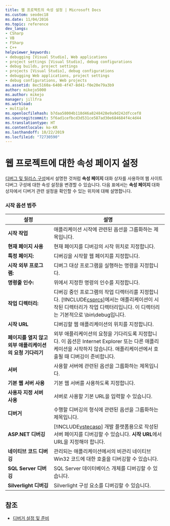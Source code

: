 ```yaml
---
title: 웹 프로젝트의 속성 설정 | Microsoft Docs
ms.custom: seodec18
ms.date: 11/04/2016
ms.topic: reference
dev_langs:
- CSharp
- VB
- FSharp
- C++
helpviewer_keywords:
- debugging [Visual Studio], Web applications
- project settings [Visual Studio], debug configurations
- debug builds, project settings
- projects [Visual Studio], debug configurations
- debugging Web applications, project settings
- debug configurations, Web projects
ms.assetid: 8ec5160a-6408-4f47-8d41-f0e20e79a3b9
author: mikejo5000
ms.author: mikejo
manager: jillfra
ms.workload:
- multiple
ms.openlocfilehash: b7daa58004b118d46a8248428e9a9d242dfccef8
ms.sourcegitcommit: 5f6ad1cefbcd3d531ce587ad30e684684f4c4d44
ms.translationtype: HT
ms.contentlocale: ko-KR
ms.lasthandoff: 10/22/2019
ms.locfileid: "72730590"
---
```

# <a name="property-pages-settings-for-web-projects"></a>웹 프로젝트에 대한 속성 페이지 설정
[디버그 및 릴리스 구성](../debugger/how-to-set-debug-and-release-configurations.md)에서 설명한 것처럼 **속성 페이지** 대화 상자를 사용하여 웹 사이트 디버그 구성에 대한 속성 설정을 변경할 수 있습니다. 다음 표에서는 **속성 페이지** 대화 상자에서 디버거 관련 설정을 확인할 수 있는 위치에 대해 설명합니다.

### <a name="start-options-category"></a>시작 옵션 범주

| **설정** | **설명** |
| - | - |
| **시작 작업** | 애플리케이션 시작에 관련된 옵션을 그룹화하는 제목입니다. |
| **현재 페이지 사용** | 현재 페이지를 디버깅의 시작 위치로 지정합니다. |
| **특정 페이지:** | 디버깅을 시작할 웹 페이지를 지정합니다. |
| **시작 외부 프로그램:** | 디버그 대상 프로그램을 실행하는 명령을 지정합니다. |
| **명령줄 인수:** | 위에서 지정한 명령의 인수를 지정합니다. |
| **작업 디렉터리:** | 디버깅 중인 프로그램의 작업 디렉터리를 지정합니다. [!INCLUDE[csprcs](../data-tools/includes/csprcs_md.md)]에서는 애플리케이션이 시작된 디렉터리가 작업 디렉터리입니다. 이 디렉터리는 기본적으로 \bin\debug입니다. |
| **시작 URL** | 디버깅할 웹 애플리케이션의 위치를 지정합니다. |
| **페이지를 열지 않고 외부 애플리케이션의 요청 기다리기** | 외부 애플리케이션의 요청을 기다리도록 지정합니다. 이 옵션은 Internet Explorer 또는 다른 애플리케이션을 시작하지 않습니다. 애플리케이션에서 호출될 때 디버깅이 준비합니다. |
| **서버** | 사용할 서버에 관련된 옵션을 그룹화하는 제목입니다. |
| **기본 웹 서버 사용** | 기본 웹 서버를 사용하도록 지정합니다. |
| **사용자 지정 서버 사용** | 서버로 사용할 기본 URL을 입력할 수 있습니다. |
| **디버거** | 수행할 디버깅의 형식에 관련된 옵션을 그룹화하는 제목입니다. |
| **ASP.NET 디버깅** | [!INCLUDE[vstecasp](../code-quality/includes/vstecasp_md.md)] 개발 플랫폼용으로 작성된 서버 페이지를 디버깅할 수 있습니다. **시작 URL**에서 URL을 지정해야 합니다. |
| **네이티브 코드 디버깅** | 관리되는 애플리케이션에서의 비관리 네이티브 Win32 코드에 대한 호출을 디버깅할 수 있습니다. |
| **SQL Server 디버깅** | SQL Server 데이터베이스 개체를 디버깅할 수 있습니다. |
| **Silverlight 디버깅** | Silverlight 구성 요소를 디버깅할 수 있습니다. |

## <a name="see-also"></a>참조
- [디버거 설정 및 준비](../debugger/debugger-settings-and-preparation.md)